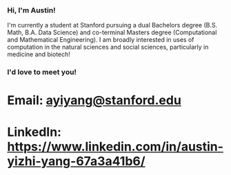 ### Hi, I'm Austin! 

I'm currently a student at Stanford pursuing a dual Bachelors degree (B.S. Math, B.A. Data Science) and co-terminal Masters degree (Computational and Mathematical Engineering). I am broadly 
interested in uses of computation in the natural sciences and social sciences, particularly in medicine and biotech! 

### I'd love to meet you! 

# Email: ayiyang@stanford.edu

# LinkedIn: https://www.linkedin.com/in/austin-yizhi-yang-67a3a41b6/

